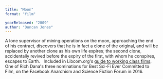```yaml
---
title: "Moon"
format: "film"

yearReleased: "2009"
author: "Duncan Jones"
---
```

A lone supervisor of mining operations on the moon,  approaching the end of his contract, discovers that he is in fact a clone of the  original, and will be replaced by another clone as his own life expires; the  second clone, accidentally revived before the expiry of the first, with whom he  conspires, escapes to Earth.
 
Included in Libcom.org's <a href="https://libcom.org/library/working-class-cinema-video-guide">guide to  working class films</a>.
 
One of Rich Dana's three nominations for Best Sci-Fi Ever  Committed to Film, on the Facebook Anarchism and Science Fiction Forum in 2016.
 
 
